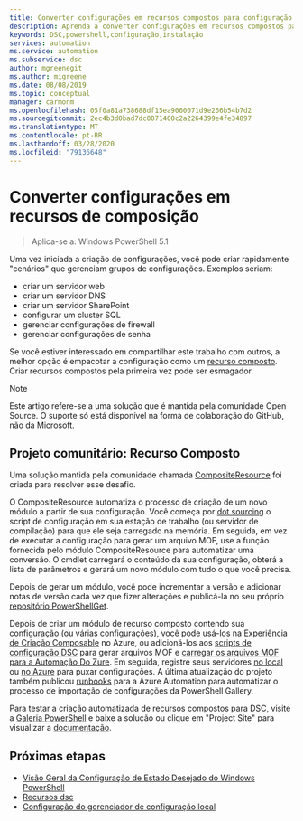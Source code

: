 ```yaml
---
title: Converter configurações em recursos compostos para configuração de estado - Automação do Azure
description: Aprenda a converter configurações em recursos compostos para configuração de estado no Azure Automation.
keywords: DSC,powershell,configuração,instalação
services: automation
ms.service: automation
ms.subservice: dsc
author: mgreenegit
ms.author: migreene
ms.date: 08/08/2019
ms.topic: conceptual
manager: carmonm
ms.openlocfilehash: 05f0a81a738688df15ea9060071d9e266b54b7d2
ms.sourcegitcommit: 2ec4b3d0bad7dc0071400c2a2264399e4fe34897
ms.translationtype: MT
ms.contentlocale: pt-BR
ms.lasthandoff: 03/28/2020
ms.locfileid: "79136648"
---
```

# <a name="convert-configurations-to-composite-resources"></a>Converter configurações em recursos de composição

> Aplica-se a: Windows PowerShell 5.1

Uma vez iniciada a criação de configurações, você pode criar rapidamente "cenários" que gerenciam grupos de configurações.
Exemplos seriam:

- criar um servidor web
- criar um servidor DNS
- criar um servidor SharePoint
- configurar um cluster SQL
- gerenciar configurações de firewall
- gerenciar configurações de senha

Se você estiver interessado em compartilhar este trabalho com outros, a melhor opção é empacotar a configuração como um [recurso composto](/powershell/scripting/dsc/resources/authoringresourcecomposite).
Criar recursos compostos pela primeira vez pode ser esmagador.

> [!NOTE]
> Este artigo refere-se a uma solução que é mantida pela comunidade Open Source.
> O suporte só está disponível na forma de colaboração do GitHub, não da Microsoft.

## <a name="community-project-compositeresource"></a>Projeto comunitário: Recurso Composto

Uma solução mantida pela comunidade chamada [CompositeResource](https://github.com/microsoft/compositeresource) foi criada para resolver esse desafio.

O CompositeResource automatiza o processo de criação de um novo módulo a partir de sua configuração.
Você começa por [dot sourcing](https://blogs.technet.microsoft.com/heyscriptingguy/2010/08/10/how-to-reuse-windows-powershell-functions-in-scripts/) o script de configuração em sua estação de trabalho (ou servidor de compilação) para que ele seja carregado na memória.
Em seguida, em vez de executar a configuração para gerar um arquivo MOF, use a função fornecida pelo módulo CompositeResource para automatizar uma conversão.
O cmdlet carregará o conteúdo da sua configuração, obterá a lista de parâmetros e gerará um novo módulo com tudo o que você precisa.

Depois de gerar um módulo, você pode incrementar a versão e adicionar notas de versão cada vez que fizer alterações e publicá-la no seu próprio [repositório PowerShellGet](https://powershellexplained.com/2018-03-03-Powershell-Using-a-NuGet-server-for-a-PSRepository/?utm_source=blog&utm_medium=blog&utm_content=psscriptrepo).

Depois de criar um módulo de recurso composto contendo sua configuração (ou várias configurações), você pode usá-los na [Experiência de Criação Composable](/azure/automation/compose-configurationwithcompositeresources) no Azure, ou adicioná-los aos [scripts de configuração DSC](/powershell/scripting/dsc/configurations/configurations) para gerar arquivos MOF e [carregar os arquivos MOF para a Automação Do Zure](/azure/automation/tutorial-configure-servers-desired-state#create-and-upload-a-configuration-to-azure-automation).
Em seguida, registre seus servidores [no local](/azure/automation/automation-dsc-onboarding#physicalvirtual-windows-machines-on-premises-or-in-a-cloud-other-than-azure-including-aws-ec2-instances) ou [no Azure](/azure/automation/automation-dsc-onboarding#azure-virtual-machines) para puxar configurações.
A última atualização do projeto também publicou [runbooks](https://www.powershellgallery.com/packages?q=DscGallerySamples) para a Azure Automation para automatizar o processo de importação de configurações da PowerShell Gallery.

Para testar a criação automatizada de recursos compostos para DSC, visite a [Galeria PowerShell](https://www.powershellgallery.com/packages/compositeresource/) e baixe a solução ou clique em "Project Site" para visualizar a [documentação](https://github.com/microsoft/compositeresource).

## <a name="next-steps"></a>Próximas etapas

- [Visão Geral da Configuração de Estado Desejado do Windows PowerShell](/powershell/scripting/dsc/overview/overview)
- [Recursos dsc](/powershell/scripting/dsc/resources/resources)
- [Configuração do gerenciador de configuração local](/powershell/scripting/dsc/managing-nodes/metaconfig)
